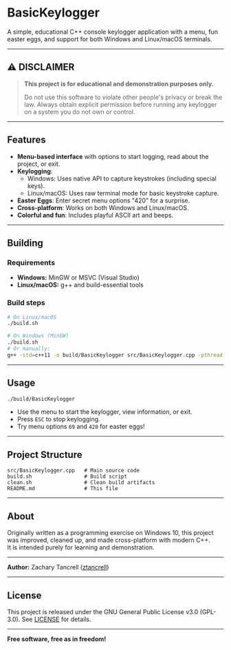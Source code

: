 # BasicKeylogger

A simple, educational C++ console keylogger application with a menu, fun easter eggs, and support for both Windows and Linux/macOS terminals.

---

## ⚠️ DISCLAIMER

> **This project is for educational and demonstration purposes only.**
>
> Do not use this software to violate other people's privacy or break the law. Always obtain explicit permission before running any keylogger on a system you do not own or control.

---

## Features

- **Menu-based interface** with options to start logging, read about the project, or exit.
- **Keylogging**:
  - Windows: Uses native API to capture keystrokes (including special keys).
  - Linux/macOS: Uses raw terminal mode for basic keystroke capture.
- **Easter Eggs**: Enter secret menu options "420" for a surprise.
- **Cross-platform**: Works on both Windows and Linux/macOS.
- **Colorful and fun**: Includes playful ASCII art and beeps.

---

## Building

### Requirements

- **Windows:** MinGW or MSVC (Visual Studio)
- **Linux/macOS:** g++ and build-essential tools

### Build steps

```sh
# On Linux/macOS
./build.sh

# On Windows (MinGW)
./build.sh
# Or manually:
g++ -std=c++11 -o build/BasicKeylogger src/BasicKeylogger.cpp -pthread
```

---

## Usage

```sh
./build/BasicKeylogger
```

- Use the menu to start the keylogger, view information, or exit.
- Press `ESC` to stop keylogging.
- Try menu options `69` and `420` for easter eggs!

---

## Project Structure

```
src/BasicKeylogger.cpp   # Main source code
build.sh                 # Build script
clean.sh                 # Clean build artifacts
README.md                # This file
```

---

## About

Originally written as a programming exercise on Windows 10, this project was improved, cleaned up, and made cross-platform with modern C++.  
It is intended purely for learning and demonstration.

---

**Author:** Zachary Tancrell ([ztancrell](https://github.com/ztancrell))

---

## License

This project is released under the GNU General Public License v3.0 (GPL-3.0). See [LICENSE](LICENSE) for details.

---

**Free software, free as in freedom!**
